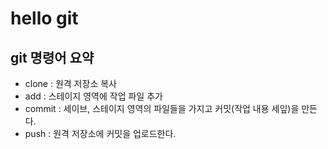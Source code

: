 # hello git

## git 명령어 요약

- clone : 원격 저장소 복사
- add : 스테이지 영역에 작업 파일 추가
- commit : 세이브, 스테이지 영역의 파일들을 가지고 커밋(작업 내용 세잎)을 만든다.
- push : 원격 저장소에 커밋을 업로드한다.